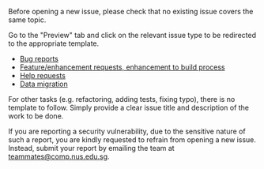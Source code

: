 Before opening a new issue, please check that no existing issue covers the same topic.

Go to the "Preview" tab and click on the relevant issue type to be redirected to the appropriate template.

- [Bug reports](?template=bug-report.md)
- [Feature/enhancement requests, enhancement to build process](?template=feature-request.md)
- [Help requests](?template=help-request.md)
- [Data migration](?template=data-migration.md)

For other tasks (e.g. refactoring, adding tests, fixing typo), there is no template to follow. Simply provide a clear issue title and description of the work to be done.

If you are reporting a security vulnerability, due to the sensitive nature of such a report, you are kindly requested to refrain from opening a new issue.
Instead, submit your report by emailing the team at teammates@comp.nus.edu.sg.
